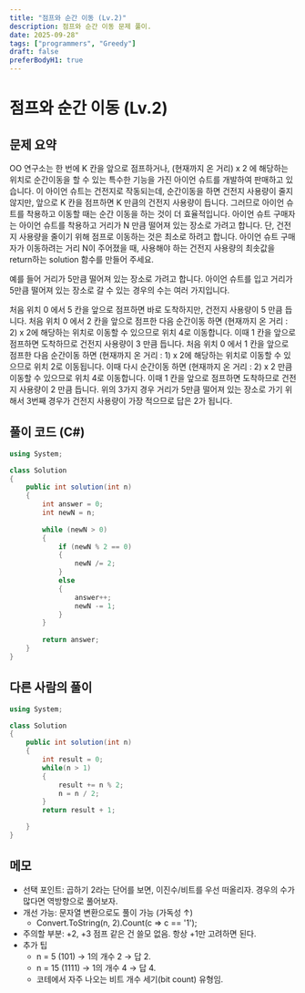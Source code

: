 ```yaml
---
title: "점프와 순간 이동 (Lv.2)"
description: 점프와 순간 이동 문제 풀이.
date: 2025-09-28"
tags: ["programmers", "Greedy"]
draft: false
preferBodyH1: true
---
```


# 점프와 순간 이동 (Lv.2)

## 문제 요약

OO 연구소는 한 번에 K 칸을 앞으로 점프하거나, (현재까지 온 거리) x 2 에 해당하는 위치로 순간이동을 할 수 있는 특수한 기능을 가진 아이언 슈트를 개발하여 판매하고 있습니다. 이 아이언 슈트는 건전지로 작동되는데, 순간이동을 하면 건전지 사용량이 줄지 않지만, 앞으로 K 칸을 점프하면 K 만큼의 건전지 사용량이 듭니다. 그러므로 아이언 슈트를 착용하고 이동할 때는 순간 이동을 하는 것이 더 효율적입니다. 아이언 슈트 구매자는 아이언 슈트를 착용하고 거리가 N 만큼 떨어져 있는 장소로 가려고 합니다. 단, 건전지 사용량을 줄이기 위해 점프로 이동하는 것은 최소로 하려고 합니다. 아이언 슈트 구매자가 이동하려는 거리 N이 주어졌을 때, 사용해야 하는 건전지 사용량의 최솟값을 return하는 solution 함수를 만들어 주세요.

예를 들어 거리가 5만큼 떨어져 있는 장소로 가려고 합니다.
아이언 슈트를 입고 거리가 5만큼 떨어져 있는 장소로 갈 수 있는 경우의 수는 여러 가지입니다.

처음 위치 0 에서 5 칸을 앞으로 점프하면 바로 도착하지만, 건전지 사용량이 5 만큼 듭니다.
처음 위치 0 에서 2 칸을 앞으로 점프한 다음 순간이동 하면 (현재까지 온 거리 : 2) x 2에 해당하는 위치로 이동할 수 있으므로 위치 4로 이동합니다. 이때 1 칸을 앞으로 점프하면 도착하므로 건전지 사용량이 3 만큼 듭니다.
처음 위치 0 에서 1 칸을 앞으로 점프한 다음 순간이동 하면 (현재까지 온 거리 : 1) x 2에 해당하는 위치로 이동할 수 있으므로 위치 2로 이동됩니다. 이때 다시 순간이동 하면 (현재까지 온 거리 : 2) x 2 만큼 이동할 수 있으므로 위치 4로 이동합니다. 이때 1 칸을 앞으로 점프하면 도착하므로 건전지 사용량이 2 만큼 듭니다.
위의 3가지 경우 거리가 5만큼 떨어져 있는 장소로 가기 위해서 3번째 경우가 건전지 사용량이 가장 적으므로 답은 2가 됩니다.

## 풀이 코드 (C#)

```csharp
using System;

class Solution
{
    public int solution(int n)
    {
        int answer = 0;
        int newN = n;
        
        while (newN > 0)
        {
            if (newN % 2 == 0)
            {
                newN /= 2;
            }
            else
            {
                answer++;
                newN -= 1;
            }
        }
        
        return answer;
    }
}
```

## 다른 사람의 풀이
```csharp
using System;

class Solution
{
    public int solution(int n)
    {
        int result = 0;
        while(n > 1)
        {
            result += n % 2;   
            n = n / 2;
        }
        return result + 1;

    }
}
```

## 메모

- 선택 포인트: 곱하기 2라는 단어를 보면, 이진수/비트를 우선 떠올리자. 경우의 수가 많다면 역방향으로 풀어보자.
- 개선 가능: 문자열 변환으로도 풀이 가능 (가독성 ↑)
  - Convert.ToString(n, 2).Count(c => c == '1');
- 주의할 부분: +2, +3 점프 같은 건 쓸모 없음. 항상 +1만 고려하면 된다.
- 추가 팁
  - n = 5 (101) → 1의 개수 2 → 답 2.
  - n = 15 (1111) → 1의 개수 4 → 답 4.
  - 코테에서 자주 나오는 비트 개수 세기(bit count) 유형임.